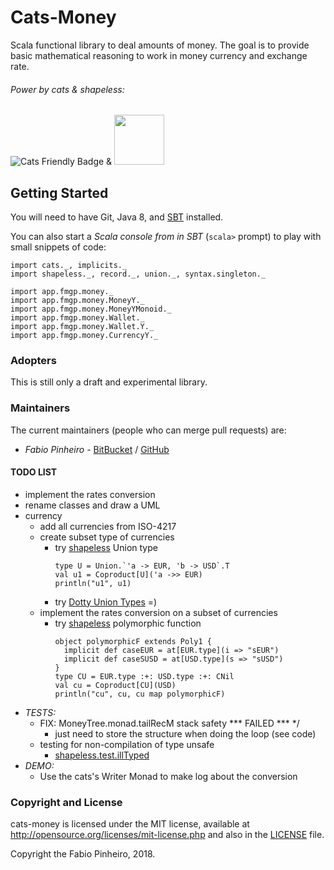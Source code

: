 # Cats-Money

Scala functional library to deal amounts of money.
The goal is to provide basic mathematical reasoning to work in money currency and exchange rate.

###### Power by cats & shapeless:

![Cats Friendly Badge][cats-badge] & <img src="https://pbs.twimg.com/media/Ci-p9mmXAAAlPyx.jpg:small" width="80">


## Getting Started

You will need to have Git, Java 8, and [SBT][sbt] installed.

You can also start a *Scala console from in SBT* (`scala>` prompt)
to play with small snippets of code:

```
import cats._, implicits._
import shapeless._, record._, union._, syntax.singleton._

import app.fmgp.money._
import app.fmgp.money.MoneyY._
import app.fmgp.money.MoneyYMonoid._
import app.fmgp.money.Wallet._
import app.fmgp.money.Wallet.Y._
import app.fmgp.money.CurrencyY._
```


### Adopters
This is still only a draft and experimental library.

### Maintainers
The current maintainers (people who can merge pull requests) are:

 * *Fabio Pinheiro* - [BitBucket](https://bitbucket.org/FabioPinheiro/) / [GitHub](https://github.com/FabioPinheiro)

#### TODO LIST
  * implement the rates conversion
  * rename classes and draw a UML
  * currency
    * add all currencies from ISO-4217
    * create subset type of currencies
      * try [shapeless][shapeless] Union type
        ```
        type U = Union.`'a -> EUR, 'b -> USD`.T
        val u1 = Coproduct[U]('a ->> EUR)
        println("u1", u1)
        ```
      * try [Dotty Union Types](https://dotty.epfl.ch/docs/reference/union-types.html) =)
    * implement the rates conversion on a subset of currencies
      * try [shapeless][shapeless] polymorphic function
        ```
        object polymorphicF extends Poly1 {
          implicit def caseEUR = at[EUR.type](i => "sEUR")
          implicit def caseSUSD = at[USD.type](s => "sUSD")
        }
        type CU = EUR.type :+: USD.type :+: CNil
        val cu = Coproduct[CU](USD)
        println("cu", cu, cu map polymorphicF)
        ```
  * *TESTS:*
    * FIX: MoneyTree.monad.tailRecM stack safety *** FAILED *** */
      * just need to store the structure when doing the loop (see code)
    * testing for non-compilation of type unsafe
      * [shapeless.test.illTyped][shapeless]
  * *DEMO:*
    * Use the cats's Writer Monad to make log about the conversion


### Copyright and License

cats-money is licensed under the MIT license, available at
http://opensource.org/licenses/mit-license.php and also in the
[LICENSE](LICENSE) file.

Copyright the Fabio Pinheiro, 2018.


[cats-badge]: https://typelevel.org/cats/img/cats-badge-tiny.png
[book]: https://underscore.io/books/advanced-scala
[license]: https://creativecommons.org/publicdomain/zero/1.0/
[sbt]: http://scala-sbt.org
[scala-ide]: http://scala-ide.org
[scala-metals]: https://scalameta.org/metals/
[shapeless]: https://github.com/milessabin/shapeless
